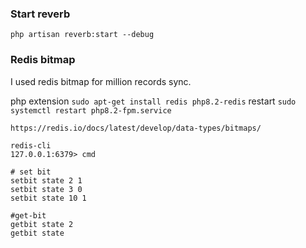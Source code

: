 
### Start reverb
```shell
php artisan reverb:start --debug
```

### Redis bitmap
I used redis bitmap for million records sync.

php extension `sudo apt-get install redis php8.2-redis`
restart `sudo systemctl restart php8.2-fpm.service`

`https://redis.io/docs/latest/develop/data-types/bitmaps/`
```shell
redis-cli
127.0.0.1:6379> cmd

# set bit
setbit state 2 1
setbit state 3 0
setbit state 10 1

#get-bit
getbit state 2
getbit state
```




